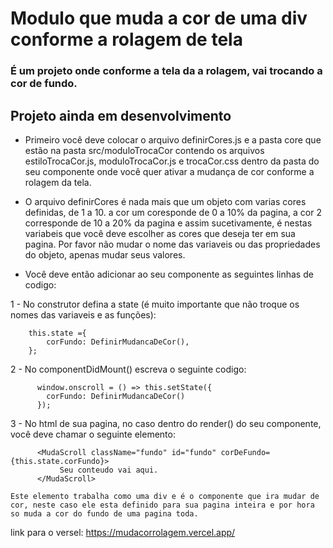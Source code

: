 # Modulo que muda a cor de uma div conforme a rolagem de tela

### É um projeto onde conforme a tela da a rolagem, vai trocando a cor de fundo.

## Projeto ainda em desenvolvimento

* Primeiro você deve colocar o arquivo definirCores.js e a pasta core que estão na pasta src/moduloTrocaCor contendo os arquivos estiloTrocaCor.js, moduloTrocaCor.js e trocaCor.css dentro da pasta do seu componente onde você quer ativar a mudança de cor conforme a rolagem da tela.

* O arquivo definirCores é nada mais que um objeto com varias cores definidas, de 1 a 10. a cor um coresponde de 0 a 10% da pagina, a cor 2 corresponde de 10 a 20% da pagina e assim sucetivamente, é nestas variabeis que você deve escolher as cores que deseja ter em sua pagina. Por favor não mudar o nome das variaveis ou das propriedades do objeto, apenas mudar seus valores. 

* Você deve então adicionar ao seu componente as seguintes linhas de codigo:

1 - No construtor defina a state (é muito importante que não troque os nomes das variaveis e as funções):

        this.state ={
            corFundo: DefinirMudancaDeCor(),
        };
        
2 - No componentDidMount() escreva o seguinte codigo:

          window.onscroll = () => this.setState({
            corFundo: DefinirMudancaDeCor()
          }); 
          
3 - No html de sua pagina, no caso dentro do render() do seu componente, você deve chamar o seguinte elemento:

          <MudaScroll className="fundo" id="fundo" corDeFundo={this.state.corFundo}>
               Seu conteudo vai aqui.
          </MudaScroll>
          
    Este elemento trabalha como uma div e é o componente que ira mudar de cor, neste caso ele esta definido para sua pagina inteira e por hora so muda a cor do fundo de uma pagina toda. 

link para o versel:
https://mudacorrolagem.vercel.app/
